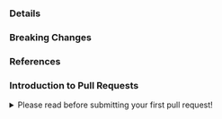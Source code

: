 ### Details



### Breaking Changes



### References



### Introduction to Pull Requests

<details>
<summary>
Please read before submitting your first pull request!
</summary>
<p>

Thank you for creating a pull request. We really appreciate your effort!

Here is some information to help you integrate your changes as easily as possible into the next release.

#### Title Field

The title is one of the most important aspects of a pull request. The content is shown in `CHANGELOG.md` and release notes. Therefore, be sure to summarize your changes in a short but catchy sentence. Others should be able to easily get an idea of your changes.

By adding keywords at the beginning of the title, you can control the process of merging and releasing your pull request. Here is the list of all available keywords:

- `WIP:`

  It is highly recommended to open a pull request as soon as possible. This allows discussions during code development and not just criticism after work is done.

  Please start a new pull request with the prefix `WIP:`. This signals to others that is is not yet ready to be merged into the master branch. It also prevents our bot from merging. (See section "Merging into Master" below)

  After the changes **and the pull request description** have been completed, remove this prefix. In this case, review requests may be automatically generated to ensure, e.g., the compatibility of your description with our release notes format.

- `feat:`

  A pull request with this prefix in its title is marked as a new feature. In general this creates a minor release when merging the pull request into the master branch. A label with the expected release type is added to the pull request.

- `fix:`

  A pull request with this prefix in its title is marked as a bugfix. In general this creates a patch release when merging the pull request into the master branch. A label with the expected release type is added to the pull request.

- `chore:`

  A pull request with this prefix in its title is marked as a maintenance change. In general this creates a patch release when merging the pull request into the master branch. A label with the expected release type is added to the pull request. Only `CHANGELOG.md`, but not our release notes, will be updated with information about the pull request.

You can specify the kind of pull request when you create a new one. But do not forget to prefix it with `WIP:`. Here is an example title for such a pull request:

```
WIP: feat: My super cool new feature
```

After finishing the work, you can simply remove `WIP:`.

Please do not format the `Title` field with Markdown.

#### Description Field

Besides this introduction, the description field also contains sections with the following headings which contribute to `CHANGELOG.md` and release notes:

- `Details`

  Sometimes it is not possible to explain a change with a single short line in the `Title` field. In this case, you can add a more detailed description in the `Details` section.

  You may add several paragraphs if needed and unlike the `Title` field, you can format the content with Markdown.

- `Breaking Changes`

  Please fill out this section if **and only if** your changes affect the public Interface. This creates a major release when merging the pull request into the master branch. Breaking changes are shown in an additional section of `CHANGELOG.md` and release notes. So two headings will be created: One for the bugfix/feature itself and one for the breaking changes.

  All information for the `Details` section also applies here, with one important exception:

  In contrast to the `Details` section, the first line is used as a title for the breaking change. Therefore, please add a short description first and append paragraphs for more information if needed. Do not start with a large paragraph and do not format the first line.

  Here is an example of a longer text for a breaking change:

  > This is a brief description of the breaking change (without a punctuation mark and formatting)
  >
  > In another paragraph, I add detailed information of steps needed to adapt to the new interface. I can also *format* this paragraph using Markdown.
  >
  > I can add as many paragraphs as needed.

  The first line is shown as a heading and the following paragraphs as normal text.

<<<<<<< HEAD
  Use this section only to describe changes to the interface and how to adapt to the new version. Use the `Details` section to provide information about the bugfix/feature itself.
=======
  Use this section only to describe the changes to the interface and how to adapt to the new version. Use the `Details` section to provide information about the bugfix/feature itself.
>>>>>>> master

- `References`

  Here you can enter links to Jira oder Github. This allows you to provide more information about the background of your code changes.

  Add one link per line without any other text.

Please make sure that you leave a blank line between the headings and the beginning and end of your text.

#### Merging into Master

After all reviews have been successfully completed, you are ready to merge your pull request into the master branch. This is only possible if all required automated tests pass.

You cannot use the green "Merge" button. Instead you must add a special comment containing only the following command:

```
/merge
```

This causes our `merge bot` to merge the pull request using a commit message consisting of the various pieces of information in the `Title` and `Description` fields.

<<<<<<< HEAD
Only users with admin or write permissions are allowed to merge a pull request. The branch is automatically deleted after a successful merge.
=======
The branch is automatically deleted after a successful merge. If you do not have permissions to commit to the repository, a comment containing an error message is created.
>>>>>>> master

</p>
</details>
